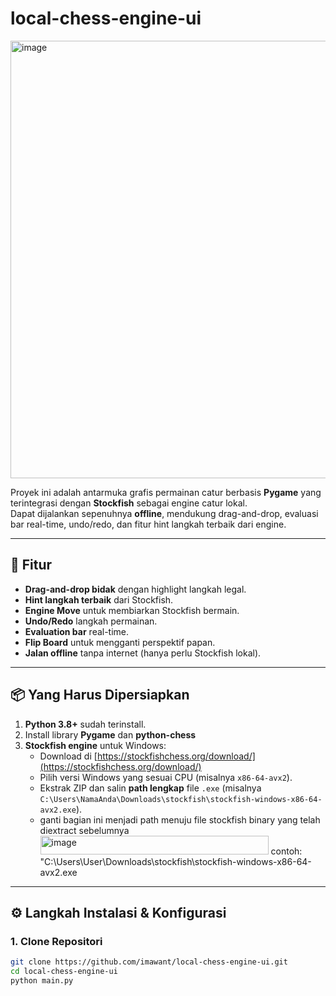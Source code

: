 # local-chess-engine-ui

<img width="879" height="700" alt="image" src="https://github.com/user-attachments/assets/0e6660c4-cece-42fb-87d4-f675352d30d1" />

Proyek ini adalah antarmuka grafis permainan catur berbasis **Pygame** yang terintegrasi dengan **Stockfish** sebagai engine catur lokal.  
Dapat dijalankan sepenuhnya **offline**, mendukung drag-and-drop, evaluasi bar real-time, undo/redo, dan fitur hint langkah terbaik dari engine.

---

## 🎯 Fitur
- **Drag-and-drop bidak** dengan highlight langkah legal.
- **Hint langkah terbaik** dari Stockfish.
- **Engine Move** untuk membiarkan Stockfish bermain.
- **Undo/Redo** langkah permainan.
- **Evaluation bar** real-time.
- **Flip Board** untuk mengganti perspektif papan.
- **Jalan offline** tanpa internet (hanya perlu Stockfish lokal).

---

## 📦 Yang Harus Dipersiapkan
1. **Python 3.8+** sudah terinstall.
2. Install library **Pygame** dan **python-chess** 
3. **Stockfish engine** untuk Windows:
   - Download di [https://stockfishchess.org/download/](https://stockfishchess.org/download/)
   - Pilih versi Windows yang sesuai CPU (misalnya `x86-64-avx2`).
   - Ekstrak ZIP dan salin **path lengkap** file `.exe` (misalnya  
     `C:\Users\NamaAnda\Downloads\stockfish\stockfish-windows-x86-64-avx2.exe`).
   - ganti bagian ini menjadi path menuju file stockfish binary yang telah diextract sebelumnya
     <img width="365" height="30" alt="image" src="https://github.com/user-attachments/assets/0b04eb1e-134f-49f5-9813-e7410967bf03" />
     contoh:
     "C:\Users\User\Downloads\stockfish\stockfish-windows-x86-64-avx2.exe

---

## ⚙️ Langkah Instalasi & Konfigurasi

### 1. Clone Repositori
```bash
git clone https://github.com/imawant/local-chess-engine-ui.git
cd local-chess-engine-ui
python main.py
